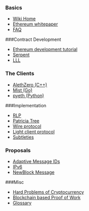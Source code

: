 ### Basics
- [Wiki Home](https://github.com/ethereum/wiki/wiki/)
- [Ethereum whitepaper](https://github.com/ethereum/wiki/wiki/White-Paper)
- [FAQ](https://github.com/ethereum/wiki/wiki/FAQ)

###Contract Development
- [Ethereum development tutorial](https://github.com/ethereum/wiki/wiki/Ethereum-Development-Tutorial)
- [Serpent](https://github.com/ethereum/wiki/wiki/Serpent)
- [LLL](https://github.com/ethereum/cpp-ethereum/wiki/LLL)

### The Clients
- [AlethZero (C++)](https://github.com/ethereum/wiki/wiki/AlethZero)
- [Mist (Go)](https://github.com/ethereum/wiki/wiki/Ethereal) 
- [pyeth (Python)](https://github.com/ethereum/wiki/wiki/Pyeth) 

###Implementation
- [RLP](https://github.com/ethereum/wiki/wiki/RLP)
- [Patricia Tree](https://github.com/ethereum/wiki/wiki/Patricia-Tree)
- [Wire protocol](https://github.com/ethereum/wiki/wiki/Wire-Protocol)
- [Light client protocol](https://github.com/ethereum/wiki/wiki/Light-client-protocol)
- [Subtleties](https://github.com/ethereum/wiki/wiki/Subtleties)

### Proposals
- [Adaptive Message IDs](https://github.com/ethereum/wiki/wiki/Adaptive-Message-IDs)
- [IPv6](https://github.com/ethereum/wiki/wiki/IPv6)
- [NewBlock Message](https://github.com/ethereum/wiki/wiki/NewBlock-Message)

###Misc
- [Hard Problems of Cryptocurrency](https://github.com/ethereum/wiki/wiki/Problems)
- [Blockchain based Proof of Work](https://github.com/ethereum/wiki/wiki/Blockchain-based-Proof-of-Work)
- [Glossary](https://github.com/ethereum/wiki/wiki/Glossary)